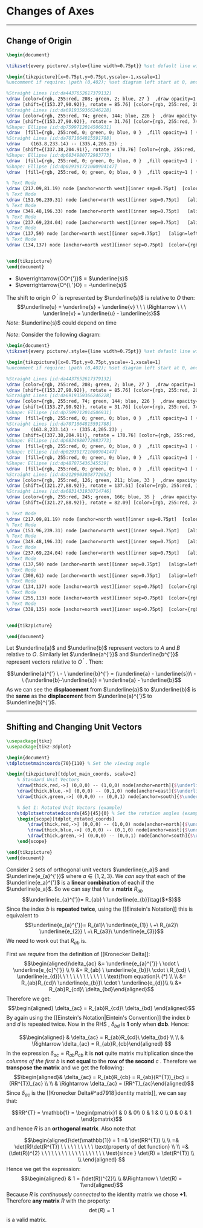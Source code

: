 # Changes of Axes
---
## Change of Origin

```tikz
\begin{document}

\tikzset{every picture/.style={line width=0.75pt}} %set default line width to 0.75pt        

\begin{tikzpicture}[x=0.75pt,y=0.75pt,yscale=-1,xscale=1]
%uncomment if require: \path (0,402); %set diagram left start at 0, and has height of 402

%Straight Lines [id:da4437652617379132] 
\draw [color={rgb, 255:red, 208; green, 2; blue, 27 }  ,draw opacity=1 ]   (163.8,233.14) -- (153.42,92.92) ;
\draw [shift={(153.27,90.92)}, rotate = 85.76] [color={rgb, 255:red, 208; green, 2; blue, 27 }  ,draw opacity=1 ][line width=0.75]    (10.93,-3.29) .. controls (6.95,-1.4) and (3.31,-0.3) .. (0,0) .. controls (3.31,0.3) and (6.95,1.4) .. (10.93,3.29)   ;
%Straight Lines [id:da6919359366246228] 
\draw [color={rgb, 255:red, 74; green, 144; blue, 226 }  ,draw opacity=1 ]   (337.38,204.91) -- (154.97,91.97) ;
\draw [shift={(153.27,90.92)}, rotate = 31.76] [color={rgb, 255:red, 74; green, 144; blue, 226 }  ,draw opacity=1 ][line width=0.75]    (10.93,-3.29) .. controls (6.95,-1.4) and (3.31,-0.3) .. (0,0) .. controls (3.31,0.3) and (6.95,1.4) .. (10.93,3.29)   ;
%Shape: Ellipse [id:dp7599712014506931] 
\draw  [fill={rgb, 255:red, 0; green, 0; blue, 0 }  ,fill opacity=1 ] (161.56,231.4) .. controls (160.52,232.62) and (160.68,234.39) .. (161.92,235.36) .. controls (163.16,236.32) and (165,236.11) .. (166.04,234.89) .. controls (167.08,233.67) and (166.92,231.89) .. (165.68,230.93) .. controls (164.45,229.97) and (162.6,230.18) .. (161.56,231.4) -- cycle ;
%Straight Lines [id:da7071864815591788] 
\draw    (163.8,233.14) -- (335.4,205.23) ;
\draw [shift={(337.38,204.91)}, rotate = 170.76] [color={rgb, 255:red, 0; green, 0; blue, 0 }  ][line width=0.75]    (10.93,-3.29) .. controls (6.95,-1.4) and (3.31,-0.3) .. (0,0) .. controls (3.31,0.3) and (6.95,1.4) .. (10.93,3.29)   ;
%Shape: Ellipse [id:dp6834980772983773] 
\draw  [fill={rgb, 255:red, 0; green, 0; blue, 0 }  ,fill opacity=1 ] (335.14,203.17) .. controls (334.1,204.39) and (334.26,206.16) .. (335.5,207.12) .. controls (336.73,208.09) and (338.58,207.88) .. (339.62,206.66) .. controls (340.65,205.43) and (340.5,203.66) .. (339.26,202.7) .. controls (338.02,201.74) and (336.18,201.95) .. (335.14,203.17) -- cycle ;
%Shape: Ellipse [id:dp029391721000904147] 
\draw  [fill={rgb, 255:red, 0; green, 0; blue, 0 }  ,fill opacity=1 ] (151.03,89.18) .. controls (149.99,90.4) and (150.15,92.17) .. (151.39,93.13) .. controls (152.62,94.1) and (154.47,93.89) .. (155.51,92.67) .. controls (156.55,91.44) and (156.39,89.67) .. (155.15,88.71) .. controls (153.92,87.75) and (152.07,87.96) .. (151.03,89.18) -- cycle ;

% Text Node
\draw (217.09,81.19) node [anchor=north west][inner sep=0.75pt]  [color={rgb, 255:red, 74; green, 144; blue, 226 }  ,opacity=1 ] [align=left] {$\displaystyle \underline{a}^{'}$};
% Text Node
\draw (151.96,239.31) node [anchor=north west][inner sep=0.75pt]   [align=left] {$\displaystyle O$};
% Text Node
\draw (349.48,196.33) node [anchor=north west][inner sep=0.75pt]   [align=left] {$\displaystyle O^{'}$};
% Text Node
\draw (237.69,224.04) node [anchor=north west][inner sep=0.75pt]   [align=left] {$\displaystyle \underline{s}$};
% Text Node
\draw (137,59) node [anchor=north west][inner sep=0.75pt]   [align=left] {$\displaystyle A$};
% Text Node
\draw (134,137) node [anchor=north west][inner sep=0.75pt]  [color={rgb, 255:red, 208; green, 2; blue, 27 }  ,opacity=1 ] [align=left] {$\displaystyle \underline{a}$};


\end{tikzpicture}
\end{document}
```
- $\overrightarrow{OO^{'}}$ = $\underline{s}$
- $\overrightarrow{O^{\ '}O} = -\underline{s}$

The shift to origin $O^{\ '}$ is represented by $\underline{s}$ is relative to $O$ then:
$$\underline{u} = \underline{s} + \underline{v} \ \ \ \Rightarrow \ \ \ \underline{v} = \underline{u} - \underline{s}$$
*Note*: $\underline{s}$ could depend on time

*Note*: Consider the following diagram:

```tikz
\begin{document}
\tikzset{every picture/.style={line width=0.75pt}} %set default line width to 0.75pt        

\begin{tikzpicture}[x=0.75pt,y=0.75pt,yscale=-1,xscale=1]
%uncomment if require: \path (0,402); %set diagram left start at 0, and has height of 402

%Straight Lines [id:da4437652617379132] 
\draw [color={rgb, 255:red, 208; green, 2; blue, 27 }  ,draw opacity=1 ]   (163.8,233.14) -- (153.42,92.92) ;
\draw [shift={(153.27,90.92)}, rotate = 85.76] [color={rgb, 255:red, 208; green, 2; blue, 27 }  ,draw opacity=1 ][line width=0.75]    (10.93,-3.29) .. controls (6.95,-1.4) and (3.31,-0.3) .. (0,0) .. controls (3.31,0.3) and (6.95,1.4) .. (10.93,3.29)   ;
%Straight Lines [id:da6919359366246228] 
\draw [color={rgb, 255:red, 74; green, 144; blue, 226 }  ,draw opacity=1 ]   (337.38,204.91) -- (154.97,91.97) ;
\draw [shift={(153.27,90.92)}, rotate = 31.76] [color={rgb, 255:red, 74; green, 144; blue, 226 }  ,draw opacity=1 ][line width=0.75]    (10.93,-3.29) .. controls (6.95,-1.4) and (3.31,-0.3) .. (0,0) .. controls (3.31,0.3) and (6.95,1.4) .. (10.93,3.29)   ;
%Shape: Ellipse [id:dp7599712014506931] 
\draw  [fill={rgb, 255:red, 0; green, 0; blue, 0 }  ,fill opacity=1 ] (161.56,231.4) .. controls (160.52,232.62) and (160.68,234.39) .. (161.92,235.36) .. controls (163.16,236.32) and (165,236.11) .. (166.04,234.89) .. controls (167.08,233.67) and (166.92,231.89) .. (165.68,230.93) .. controls (164.45,229.97) and (162.6,230.18) .. (161.56,231.4) -- cycle ;
%Straight Lines [id:da7071864815591788] 
\draw    (163.8,233.14) -- (335.4,205.23) ;
\draw [shift={(337.38,204.91)}, rotate = 170.76] [color={rgb, 255:red, 0; green, 0; blue, 0 }  ][line width=0.75]    (10.93,-3.29) .. controls (6.95,-1.4) and (3.31,-0.3) .. (0,0) .. controls (3.31,0.3) and (6.95,1.4) .. (10.93,3.29)   ;
%Shape: Ellipse [id:dp6834980772983773] 
\draw  [fill={rgb, 255:red, 0; green, 0; blue, 0 }  ,fill opacity=1 ] (335.14,203.17) .. controls (334.1,204.39) and (334.26,206.16) .. (335.5,207.12) .. controls (336.73,208.09) and (338.58,207.88) .. (339.62,206.66) .. controls (340.65,205.43) and (340.5,203.66) .. (339.26,202.7) .. controls (338.02,201.74) and (336.18,201.95) .. (335.14,203.17) -- cycle ;
%Shape: Ellipse [id:dp029391721000904147] 
\draw  [fill={rgb, 255:red, 0; green, 0; blue, 0 }  ,fill opacity=1 ] (151.03,89.18) .. controls (149.99,90.4) and (150.15,92.17) .. (151.39,93.13) .. controls (152.62,94.1) and (154.47,93.89) .. (155.51,92.67) .. controls (156.55,91.44) and (156.39,89.67) .. (155.15,88.71) .. controls (153.92,87.75) and (152.07,87.96) .. (151.03,89.18) -- cycle ;
%Shape: Ellipse [id:dp487875436345539] 
\draw  [fill={rgb, 255:red, 0; green, 0; blue, 0 }  ,fill opacity=1 ] (319.03,87.18) .. controls (317.99,88.4) and (318.15,90.17) .. (319.39,91.13) .. controls (320.62,92.1) and (322.47,91.89) .. (323.51,90.67) .. controls (324.55,89.44) and (324.39,87.67) .. (323.15,86.71) .. controls (321.92,85.75) and (320.07,85.96) .. (319.03,87.18) -- cycle ;
%Straight Lines [id:da2129903038772052] 
\draw [color={rgb, 255:red, 126; green, 211; blue, 33 }  ,draw opacity=1 ]   (163.8,233.14) -- (319.79,90.27) ;
\draw [shift={(321.27,88.92)}, rotate = 137.51] [color={rgb, 255:red, 126; green, 211; blue, 33 }  ,draw opacity=1 ][line width=0.75]    (10.93,-3.29) .. controls (6.95,-1.4) and (3.31,-0.3) .. (0,0) .. controls (3.31,0.3) and (6.95,1.4) .. (10.93,3.29)   ;
%Straight Lines [id:da6831431930714746] 
\draw [color={rgb, 255:red, 245; green, 166; blue, 35 }  ,draw opacity=1 ]   (337.38,204.91) -- (321.54,90.9) ;
\draw [shift={(321.27,88.92)}, rotate = 82.09] [color={rgb, 255:red, 245; green, 166; blue, 35 }  ,draw opacity=1 ][line width=0.75]    (10.93,-3.29) .. controls (6.95,-1.4) and (3.31,-0.3) .. (0,0) .. controls (3.31,0.3) and (6.95,1.4) .. (10.93,3.29)   ;

% Text Node
\draw (217.09,81.19) node [anchor=north west][inner sep=0.75pt]  [color={rgb, 255:red, 74; green, 144; blue, 226 }  ,opacity=1 ] [align=left] {$\displaystyle \underline{a}^{'}$};
% Text Node
\draw (151.96,239.31) node [anchor=north west][inner sep=0.75pt]   [align=left] {$\displaystyle O$};
% Text Node
\draw (349.48,196.33) node [anchor=north west][inner sep=0.75pt]   [align=left] {$\displaystyle O^{'}$};
% Text Node
\draw (237.69,224.04) node [anchor=north west][inner sep=0.75pt]   [align=left] {$\displaystyle \underline{s}$};
% Text Node
\draw (137,59) node [anchor=north west][inner sep=0.75pt]   [align=left] {$\displaystyle A$};
% Text Node
\draw (308,61) node [anchor=north west][inner sep=0.75pt]   [align=left] {$\displaystyle B$};
% Text Node
\draw (134,137) node [anchor=north west][inner sep=0.75pt]  [color={rgb, 255:red, 208; green, 2; blue, 27 }  ,opacity=1 ] [align=left] {$\displaystyle \underline{a}$};
% Text Node
\draw (255,113) node [anchor=north west][inner sep=0.75pt]  [color={rgb, 255:red, 126; green, 211; blue, 33 }  ,opacity=1 ] [align=left] {$\displaystyle \underline{b}$};
% Text Node
\draw (338,135) node [anchor=north west][inner sep=0.75pt]  [color={rgb, 255:red, 245; green, 166; blue, 35 }  ,opacity=1 ] [align=left] {$\displaystyle \underline{b}^{'}$};


\end{tikzpicture}

\end{document}
```
Let $\underline{a}$ and $\underline{b}$ represent  vectors  to $A$ and $B$ relative to $O$. Similarly let $\underline{a^{'}}$ and $\underline{b^{'}}$ represent vectors relative to $O^{\ '}$ .  Then:

$$\underline{a}^{'}  \ - \ \underline{b}^{'}  = (\underline{a} - \underline{s})\  - \ (\underline{b}-\underline{s})  = \underline{a} - \underline{b}$$
As we can see the **displacement** from $\underline{a}$  to $\underline{b}$ is the **same** as the **displacement** from $\underline{a}^{'}$ to $\underline{b}^{'}$. 

---
## Shifting and Changing Unit Vectors

```tikz
\usepackage{tikz}
\usepackage{tikz-3dplot}

\begin{document}
\tdplotsetmaincoords{70}{110} % Set the viewing angle

\begin{tikzpicture}[tdplot_main_coords, scale=2]
    % Standard Unit Vectors
    \draw[thick,red,->] (0,0,0) -- (1,0,0) node[anchor=north]{$\underline{e_a}$};
    \draw[thick,blue,->] (0,0,0) -- (0,1,0) node[anchor=east]{$\underline{e_b}$};
    \draw[thick,green,->] (0,0,0) -- (0,0,1) node[anchor=south]{$\underline{e_c}$};

    % Set 1: Rotated Unit Vectors (example)
    \tdplotsetrotatedcoords{45}{45}{0} % Set the rotation angles (example)
    \begin{scope}[tdplot_rotated_coords]
        \draw[thick,red,->] (0,0,0) -- (1,0,0) node[anchor=north]{$\underline{e_a}^{'}$};
        \draw[thick,blue,->] (0,0,0) -- (0,1,0) node[anchor=east]{$\underline{e_b}^{'}$};
        \draw[thick,green,->] (0,0,0) -- (0,0,1) node[anchor=south]{$\underline{e_c}^{'}$};
    \end{scope}

\end{tikzpicture}
\end{document}
```

Consider 2 sets of orthogonal unit vectors $\underline{e_a}$ and $\underline{e_{a}^{'}}$ where $a \in \{1, 2, 3\}$. 
We *can say* that each of the $\underline{e_a}^{'}$ is a **linear combination** of each if the $\underline{e_a}$. So we can say that for a **matrix** $R_{ab}$
$$\underline{e_{a}^{'}}= R_{ab} \ \underline{e_{b}}\tag{$*$}$$ Since the index $b$ is **repeated twice**, using the [[Einstein's Notation]] this is equivalent to 
$$\underline{e_{a}^{'}}= R_{a1}\ \underline{e_{1}} \ +\  R_{a2}\ \underline{e_{2}} \ +\  R_{a3}\ \underline{e_{3}}$$
We need to work out that $R_{ab}$ is.

First we *require* from the definition of [[Kronecker Delta]]: 
$$\begin{aligned}\delta_{ac} &= \underline{e_{a}^{'}} \ \cdot \ \underline{e_{c}^{'}} \\ \\ 
&= R_{ab} \ \underline{e_{b}}\ \cdot \ R_{cd} \ \underline{e_{d}}\ \ \ \ \ \ \ \ \ \ \ \ \ \ \text{from equation}\  (*) \\ \\
&= R_{ab}R_{cd}\ \underline{e_{b}}\ \cdot \ \underline{e_{d}}\\ \\
&= R_{ab}R_{cd}\  \delta_{bd}\end{aligned}$$
Therefore we get:
$$\begin{aligned} \delta_{ac} = R_{ab}R_{cd}\ \delta_{bd} \end{aligned}$$
By again using the [[Einstein's Notation|Eintein's Convention]] the index $b$ and $d$ is repeated twice. Now in the RHS , $\delta_{bd}$  is **1** only when **d=b**. Hence:

$$\begin{aligned} & \delta_{ac} = R_{ab}R_{cd}\ \delta_{bd} \\ \\ & \Rightarrow 
\delta_{ac} = R_{ab}R_{cb}\end{aligned} $$
In the expression $\delta_{ac} = R_{ab}R_{cb}$ it is **not** quite matrix multiplication since the *columns of the first* $b$ is **not equal** to the **row of the second** $c$ . Therefore we **transpose the matrix** and we get the following:
$$\begin{aligned}& \delta_{ac} = R_{ab}R_{cb} = R_{ab}(R^{T})_{bc} = (RR^{T})_{ac} \\ \\ 
& \Rightarrow \delta_{ac} = (RR^T)_{ac}\end{aligned}$$
Since $\delta_{ac}$ is the [[Kronecker Delta#^ad7918|identity matrix]], we can say that:

$$RR^{T} = \mathbb{1} = \begin{pmatrix}1 & 0 & 0\\ 0 & 1 & 0 \\ 0 & 0 & 1 \end{pmatrix}$$
and hence $R$ is an **orthogonal matrix**. Also note that 

$$\begin{aligned}\det(\mathbb{1}) = 1 =& \det(RR^{T}) \\ \\
=& \det(R)\det(R^{T}) \ \ \ \ \ \ \ \ \ \ \text{property of det function} \\ \\
=& (\det(R))^{2} \ \ \ \ \ \ \ \ \ \ \ \ \ \ \ \ \ \ \ \text{since } \det(R) = \det(R^{T}) \\ \\ \end{aligned} $$
Hence we get the expression:
$$\begin{aligned} & 1 = (\det(R))^{2}\\ \\
&\Rightarrow  \ \det(R) = 1\end{aligned}$$
Because $R$ is *continuously connected* to the identity matrix we chose **+1**.
Therefore **any matrix** $R$ with the property:
$$\det(R) = 1$$
is a valid matrix.